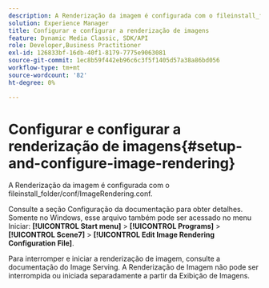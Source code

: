```yaml
---
description: A Renderização da imagem é configurada com o fileinstall_folder/conf/ImageRendering.conf.
solution: Experience Manager
title: Configurar e configurar a renderização de imagens
feature: Dynamic Media Classic, SDK/API
role: Developer,Business Practitioner
exl-id: 126833bf-16db-40f1-8179-7775e9063081
source-git-commit: 1ec8b59f442eb96c6c3f5f1405d57a38a86bd056
workflow-type: tm+mt
source-wordcount: '82'
ht-degree: 0%

---
```


# Configurar e configurar a renderização de imagens{#setup-and-configure-image-rendering}

A Renderização da imagem é configurada com o fileinstall_folder/conf/ImageRendering.conf.

Consulte a seção Configuração da documentação para obter detalhes. Somente no Windows, esse arquivo também pode ser acessado no menu Iniciar: **[!UICONTROL Start menu]** > **[!UICONTROL Programs]** > **[!UICONTROL Scene7]** > **[!UICONTROL Edit Image Rendering Configuration File]**.

Para interromper e iniciar a renderização de imagem, consulte a documentação do Image Serving. A Renderização de Imagem não pode ser interrompida ou iniciada separadamente a partir da Exibição de Imagens.
